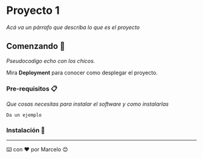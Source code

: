 # Proyecto 1

_Acá va un párrafo que describa lo que es el proyecto_

## Comenzando 🚀

_Pseudocodigo echo con los chicos._

Mira **Deployment** para conocer como desplegar el proyecto.


### Pre-requisitos 📋

_Que cosas necesitas para instalar el software y como instalarlas_

```
Da un ejemplo
```

### Instalación 🔧




---
⌨️ con ❤️ por Marcelo 😊

